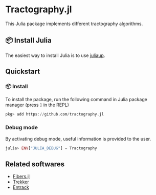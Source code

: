 # Tractography.jl


This Julia package implements different tractography algorithms.

## 📦 Install Julia

The easiest way to install Julia is to use [juliaup](https://github.com/JuliaLang/juliaup).

## Quickstart

### 📦 Install

To install the package, run the following command in Julia package manager (press `]` in the REPL)

```julia
pkg> add https://github.com/tractography.jl
```

### Debug mode

By activating debug mode, useful information is provided to the user.

```julia
julia> ENV["JULIA_DEBUG"] = Tractography
```

## Related softwares

- [Fibers.jl](https://github.com/lincbrain/Fibers.jl)
- [Trekker](https://dmritrekker.github.io)
- [Entrack](https://vitalab.github.io/article/2019/11/21/entrack.html)